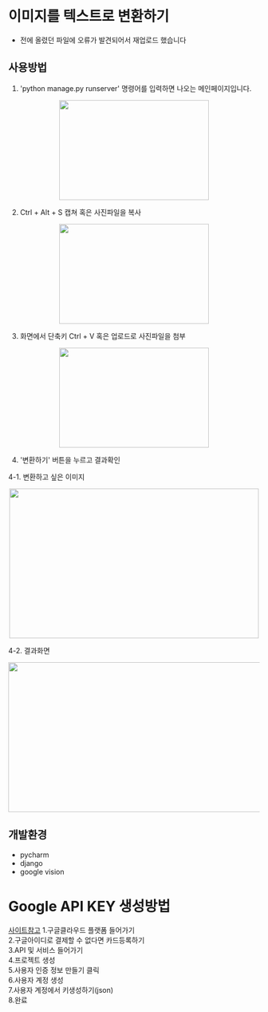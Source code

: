 # 이미지를 텍스트로 변환하기
- 전에 올렸던 파일에 오류가 발견되어서 재업로드 했습니다

## 사용방법

1. 'python manage.py runserver' 명령어를 입력하면 나오는 메인페이지입니다.   
<p align="center">
<img src="https://user-images.githubusercontent.com/51938331/130610903-549c4c42-14ac-4437-aa55-e6ce2d8d37ea.png" width="300" height="200">
</p>

2. Ctrl + Alt + S 캡쳐 혹은 사진파일을 복사  
<p align="center">
<img src="https://user-images.githubusercontent.com/51938331/130611838-f4a9f734-93b4-404a-b4e4-13bcecf5ed94.png" width="300" height="200">
</p>

3. 화면에서 단축키 Ctrl + V 혹은 업로드로 사진파일을 첨부 
<p align="center">
<img src="https://user-images.githubusercontent.com/51938331/130612263-ca0e1809-792e-4204-946f-edfef76d95a0.png" width="300" height="200">
</p>

4. '변환하기' 버튼을 누르고 결과확인

4-1. 변환하고 싶은 이미지  
<p align="center">
<img src="https://user-images.githubusercontent.com/51938331/130613251-e2afe96e-6aae-4f29-8077-792a81ba93ac.png" width="500" height="300">
</p>
4-2. 결과화면
<p align="center">
<img src="https://user-images.githubusercontent.com/51938331/130613493-7ae54a87-4a5b-4072-bc17-332aa373fdfa.png" width="700" height="300">
</p>

## 개발환경
- pycharm
- django
- google vision

# Google API KEY 생성방법
[사이트참고](https://coding-factory.tistory.com/47)
1.구글클라우드 플랫폼 들어가기  
2.구글아이디로 결제할 수 없다면 카드등록하기  
3.API 및 서비스 들어가기  
4.프로젝트 생성  
5.사용자 인증 정보 만들기 클릭  
6.사용자 계정 생성  
7.사용자 계정에서 키생성하기(json)  
8.완료  
